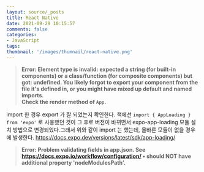 ```yaml
---
layout: source/_posts
title: React Native
date: 2021-09-29 10:15:57
comments: false
categories:
- JavaScript
tags:
thumbnail: '/images/thumnail/react-native.png'
---
```


> <b>Error: Element type is invalid: expected a string (for built-in components) or a class/function (for composite components) but got: undefined. You likely forgot to export your component from the file it's defined in, or you might have mixed up default and named imports. <br/>
> Check the render method of `App`.</b>

import 한 경우 export 가 잘 되었는지 확인한다. 책에선 `import { AppLoading } from 'expo'` 로 사용했던 것이 그 후로 버전이 바뀌면서 expo-app-loading 모듈 설치 방법으로 변경되었다.그래서 위와 같이 import 는 했는데, 올바른 모듈이 없을 경우에 발생한다.
https://docs.expo.dev/versions/latest/sdk/app-loading/

> <b>Error: Problem validating fields in app.json. See https://docs.expo.io/workflow/configuration/
> • should NOT have additional property 'nodeModulesPath'. </b>
